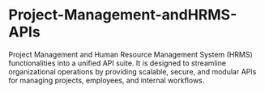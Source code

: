 # Project-Management-andHRMS-APIs
Project Management and Human Resource Management System (HRMS) functionalities into a unified API suite. It is designed to streamline organizational operations by providing scalable, secure, and modular APIs for managing projects, employees, and internal workflows.
